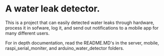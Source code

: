 # A water leak detector.

This is a project that can easily detected water leaks through hardware, process it in sofware, log it, and send out notifications to a mobile app for many different users.

For in depth documentation, read the README.MD's in the server, mobile, raspi_serial_moniter, and arduino_water_detector folders.
